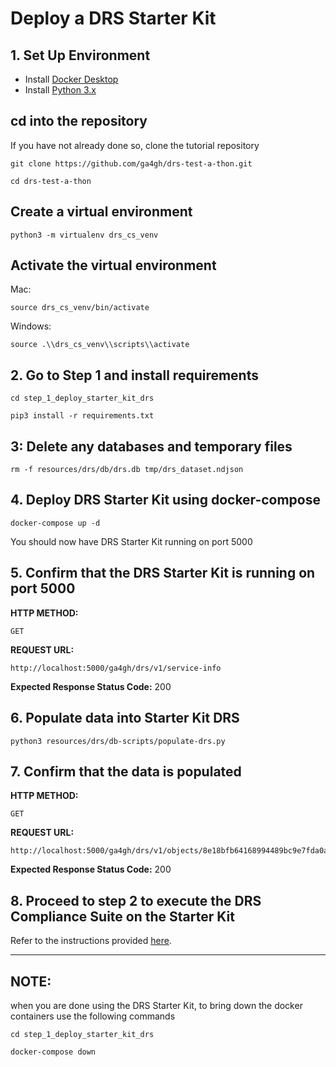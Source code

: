 # Deploy a DRS Starter Kit

## 1. Set Up Environment
- Install [Docker Desktop](https://docs.docker.com/get-docker/)
- Install [Python 3.x](https://www.python.org/downloads/)

## cd into the repository
If you have not already done so, clone the tutorial repository

```
git clone https://github.com/ga4gh/drs-test-a-thon.git
```

```
cd drs-test-a-thon
```

## Create a virtual environment

```
python3 -m virtualenv drs_cs_venv
```

## Activate the virtual environment
Mac:
```
source drs_cs_venv/bin/activate
```

Windows:
```
source .\\drs_cs_venv\\scripts\\activate
```

## 2. Go to Step 1 and install requirements
```
cd step_1_deploy_starter_kit_drs
```
```
pip3 install -r requirements.txt
```

## 3: Delete any databases and temporary files
```
rm -f resources/drs/db/drs.db tmp/drs_dataset.ndjson
```

## 4. Deploy DRS Starter Kit using docker-compose
```
docker-compose up -d
```
You should now have DRS Starter Kit running on port 5000


## 5. Confirm that the DRS Starter Kit is running on port 5000 
**HTTP METHOD:**
```
GET
```
**REQUEST URL:**
```
http://localhost:5000/ga4gh/drs/v1/service-info
```
**Expected Response Status Code:** 200

## 6. Populate data into Starter Kit DRS
```
python3 resources/drs/db-scripts/populate-drs.py
```

## 7. Confirm that the data is populated
**HTTP METHOD:**
```
GET
```
**REQUEST URL:**
```
http://localhost:5000/ga4gh/drs/v1/objects/8e18bfb64168994489bc9e7fda0acd4f
```
**Expected Response Status Code:** 200


## 8. Proceed to step 2 to execute the DRS Compliance Suite on the Starter Kit
Refer to the instructions provided [here](../step_2_run_drs_cs_on_sk_drs/RUN_DRS_CS_ON_SK_DRS.md).

---
## NOTE: 
when you are done using the DRS Starter Kit, to bring down the docker containers use the following commands
```
cd step_1_deploy_starter_kit_drs
```
```
docker-compose down
```
